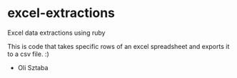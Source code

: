 # excel-extractions
Excel data extractions using ruby 

This is code that takes specific rows of an excel spreadsheet and exports it to a csv file. :)

- Oli Sztaba
